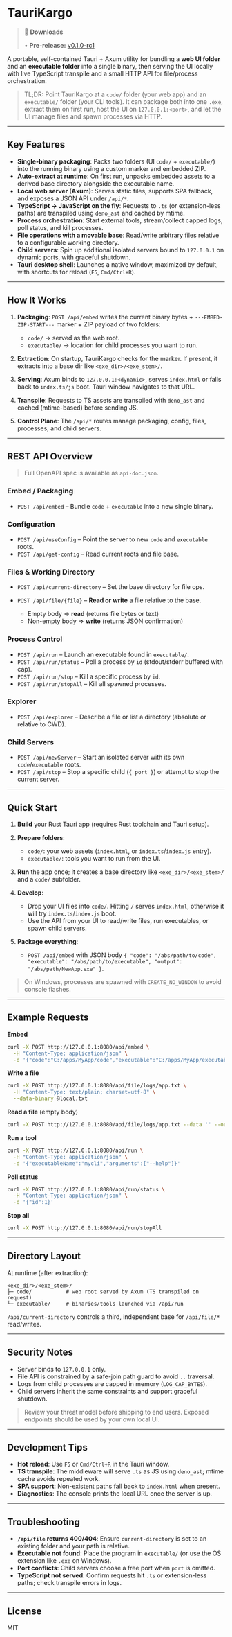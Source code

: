 # TauriKargo

> 💾 **Downloads**
>
> • **Pre-release:** [v0.1.0-rc1](https://github.com/blockapicoder/tauriKargo/releases)
>


A portable, self-contained Tauri + Axum utility for bundling a **web UI folder** and an **executable folder** into a single binary, then serving the UI locally with live TypeScript transpile and a small HTTP API for file/process orchestration.

> TL;DR: Point TauriKargo at a `code/` folder (your web app) and an `executable/` folder (your CLI tools). It can package both into one `.exe`, extract them on first run, host the UI on `127.0.0.1:<port>`, and let the UI manage files and spawn processes via HTTP.

---

## Key Features

* **Single-binary packaging**: Packs two folders (UI `code/` + `executable/`) into the running binary using a custom marker and embedded ZIP.
* **Auto-extract at runtime**: On first run, unpacks embedded assets to a derived base directory alongside the executable name.
* **Local web server (Axum)**: Serves static files, supports SPA fallback, and exposes a JSON API under `/api/*`.
* **TypeScript → JavaScript on the fly**: Requests to `.ts` (or extension-less paths) are transpiled using `deno_ast` and cached by mtime.
* **Process orchestration**: Start external tools, stream/collect capped logs, poll status, and kill processes.
* **File operations with a movable base**: Read/write arbitrary files relative to a configurable working directory.
* **Child servers**: Spin up additional isolated servers bound to `127.0.0.1` on dynamic ports, with graceful shutdown.
* **Tauri desktop shell**: Launches a native window, maximized by default, with shortcuts for reload (`F5`, `Cmd/Ctrl+R`).

---

## How It Works

1. **Packaging**: `POST /api/embed` writes the current binary bytes + `---EMBED-ZIP-START---` marker + ZIP payload of two folders:

   * `code/` → served as the web root.
   * `executable/` → location for child processes you want to run.
2. **Extraction**: On startup, TauriKargo checks for the marker. If present, it extracts into a base dir like `<exe_dir>/<exe_stem>/`.
3. **Serving**: Axum binds to `127.0.0.1:<dynamic>`, serves `index.html` or falls back to `index.ts/js` boot. Tauri window navigates to that URL.
4. **Transpile**: Requests to TS assets are transpiled with `deno_ast` and cached (mtime-based) before sending JS.
5. **Control Plane**: The `/api/*` routes manage packaging, config, files, processes, and child servers.

---

## REST API Overview

> Full OpenAPI spec is available as `api-doc.json`.

### Embed / Packaging

* `POST /api/embed` – Bundle `code` + `executable` into a new single binary.

### Configuration

* `POST /api/useConfig` – Point the server to new `code` and `executable` roots.
* `POST /api/get-config` – Read current roots and file base.

### Files & Working Directory

* `POST /api/current-directory` – Set the base directory for file ops.
* `POST /api/file/{file}` – **Read or write** a file relative to the base.

  * Empty body ⇒ **read** (returns file bytes or text)
  * Non-empty body ⇒ **write** (returns JSON confirmation)

### Process Control

* `POST /api/run` – Launch an executable found in `executable/`.
* `POST /api/run/status` – Poll a process by `id` (stdout/stderr buffered with cap).
* `POST /api/run/stop` – Kill a specific process by `id`.
* `POST /api/run/stopAll` – Kill all spawned processes.

### Explorer

* `POST /api/explorer` – Describe a file or list a directory (absolute or relative to CWD).

### Child Servers

* `POST /api/newServer` – Start an isolated server with its own `code`/`executable` roots.
* `POST /api/stop` – Stop a specific child (`{ port }`) or attempt to stop the current server.

---

## Quick Start

1. **Build** your Rust Tauri app (requires Rust toolchain and Tauri setup).
2. **Prepare folders**:

   * `code/`: your web assets (`index.html`, or `index.ts`/`index.js` entry).
   * `executable/`: tools you want to run from the UI.
3. **Run** the app once; it creates a base directory like `<exe_dir>/<exe_stem>/` and a `code/` subfolder.
4. **Develop**:

   * Drop your UI files into `code/`. Hitting `/` serves `index.html`, otherwise it will try `index.ts`/`index.js` boot.
   * Use the API from your UI to read/write files, run executables, or spawn child servers.
5. **Package everything**:

   * `POST /api/embed` with JSON body `{ "code": "/abs/path/to/code", "executable": "/abs/path/to/executable", "output": "/abs/path/NewApp.exe" }`.

> On Windows, processes are spawned with `CREATE_NO_WINDOW` to avoid console flashes.

---

## Example Requests

**Embed**

```bash
curl -X POST http://127.0.0.1:8080/api/embed \
  -H "Content-Type: application/json" \
  -d '{"code":"C:/apps/MyApp/code","executable":"C:/apps/MyApp/executable","output":"C:/apps/MyApp/MyApp.exe"}'
```

**Write a file**

```bash
curl -X POST http://127.0.0.1:8080/api/file/logs/app.txt \
  -H "Content-Type: text/plain; charset=utf-8" \
  --data-binary @local.txt
```

**Read a file** (empty body)

```bash
curl -X POST http://127.0.0.1:8080/api/file/logs/app.txt --data '' --output -
```

**Run a tool**

```bash
curl -X POST http://127.0.0.1:8080/api/run \
  -H "Content-Type: application/json" \
  -d '{"executableName":"mycli","arguments":["--help"]}'
```

**Poll status**

```bash
curl -X POST http://127.0.0.1:8080/api/run/status \
  -H "Content-Type: application/json" \
  -d '{"id":1}'
```

**Stop all**

```bash
curl -X POST http://127.0.0.1:8080/api/run/stopAll
```

---

## Directory Layout

At runtime (after extraction):

```
<exe_dir>/<exe_stem>/
├─ code/           # web root served by Axum (TS transpiled on request)
└─ executable/     # binaries/tools launched via /api/run
```

`/api/current-directory` controls a third, independent base for `/api/file/*` read/writes.

---

## Security Notes

* Server binds to `127.0.0.1` only.
* File API is constrained by a safe-join path guard to avoid `..` traversal.
* Logs from child processes are capped in memory (`LOG_CAP_BYTES`).
* Child servers inherit the same constraints and support graceful shutdown.

> Review your threat model before shipping to end users. Exposed endpoints should be used by your own local UI.

---

## Development Tips

* **Hot reload**: Use `F5` or `Cmd/Ctrl+R` in the Tauri window.
* **TS transpile**: The middleware will serve `.ts` as JS using `deno_ast`; mtime cache avoids repeated work.
* **SPA support**: Non-existent paths fall back to `index.html` when present.
* **Diagnostics**: The console prints the local URL once the server is up.

---

## Troubleshooting

* **`/api/file` returns 400/404**: Ensure `current-directory` is set to an existing folder and your path is relative.
* **Executable not found**: Place the program in `executable/` (or use the OS extension like `.exe` on Windows).
* **Port conflicts**: Child servers choose a free port when `port` is omitted.
* **TypeScript not served**: Confirm requests hit `.ts` or extension-less paths; check transpile errors in logs.

---

## License

MIT 
